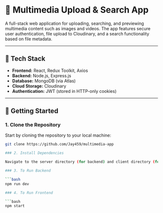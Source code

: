 # 🎥 Multimedia Upload & Search App

A full-stack web application for uploading, searching, and previewing multimedia content such as images and videos. The app features secure user authentication, file upload to Cloudinary, and a search functionality based on file metadata.

---

## 🧰 Tech Stack

- **Frontend:** React, Redux Toolkit, Axios
- **Backend:** Node.js, Express.js
- **Database:** MongoDB (via Atlas)
- **Cloud Storage:** Cloudinary
- **Authentication:** JWT (stored in HTTP-only cookies)

---

## 🚀 Getting Started

### 1. Clone the Repository

Start by cloning the repository to your local machine:

```bash
git clone https://github.com/Jay459/multimedia-app

### 2. Install Dependencies

Navigate to the server directory (for backend) and client directory (for frontend) to install the required dependencies.

### 3. To Run Backend

```bash
npm run dev

### 4. To Run Frontend

```bash
npm start
